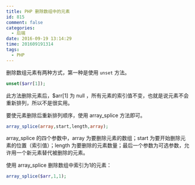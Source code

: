 ```yaml
---
title: PHP 删除数组中的元素
id: 815
comment: false
categories:
  - 后端
date: 2016-09-19 13:14:29
time: 201609191314
tags:
  - PHP
---
```


删除数组元素有两种方式，第一种是使用 `unset` 方法。

``` php
unset($arr[1]);
```
<!--more-->

此方法删除元素后，$arr[1] 为 null ，所有元素的索引值不变，也就是说元素不会重新排列，所以不是很实用。

要使元素删除后重新排列顺序，使用 array_splice 方法即可。

``` php
array_splice(array,start,length,array);
```
array_splice 的四个参数中，array 为要删除元素的数组；start 为要开始删除元素的位置（索引值）；length 为要删除的元素数量；最后一个参数为可选参数，允许用一个新元素替代被删除的元素。

使用 array_splice 删除数组中索引为1的元素：

``` php
array_splice($arr,1,1);
```